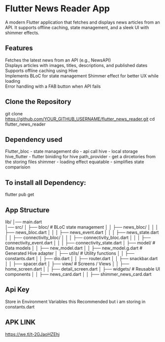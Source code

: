 # Flutter News Reader App

A modern Flutter application that fetches and displays news articles from an API. It supports offline caching, state management, and a sleek UI with shimmer effects.

## Features

Fetches the latest news from an API (e.g., NewsAPI)  
Displays articles with images, titles, descriptions, and published dates  
Supports offline caching using Hive  
Implements BLoC for state management 
Shimmer effect for better UX while loading  
Error handling with a FAB button when API fails  

## Clone the Repository  

git clone https://github.com/YOUR_GITHUB_USERNAME/flutter_news_reader.git
cd flutter_news_reader

##  Dependency used

Flutter_bloc - state management
dio - api call
hive - local storage
hive_flutter - flutter biniding for hive
path_provider - get a dircetories from the storing files
shimmer - loading effect
equatable - simplifies state comparision


## To install all Dependency:

flutter pub get


## App Structure 
lib/
│── main.dart            
│── src/
│   ├── bloc/                 # BLoC state management
│   │   ├── news_bloc/
│   │   │   ├── news_bloc.dart
│   │   │   ├── news_event.dart
│   │   │   ├── news_state.dart
│   │   ├── connectivity_bloc/
│   │   │   ├── connectivity_bloc.dart
│   │   │   ├── connectivity_event.dart
│   │   │   ├── connectivity_state.dart
│   ├── model/                # Data models
│   │   ├── new_model.dart
│   │   ├── new_model.g.dart  # Generated Hive adapter
│   ├── utils/                # Utility functions
│   │   ├── constants.dart
│   │   ├── dio.dart
│   │   ├── router.dart
│   │   ├── snackbar.dart
│   │   ├── spacer.dart
│   ├── view/                 # Screens / Views
│   │   ├── home_screen.dart
│   │   ├── detail_screen.dart
│   ├── widgets/              # Reusable UI components
│   │   ├── news_card.dart
│   │   ├── shimmer_news_card.dart

## Api Key 
   Store in Environment Variables this Recommended but i am storing in constants.dart

## APK LINK
https://we.tl/t-2GJaoHZEhj




